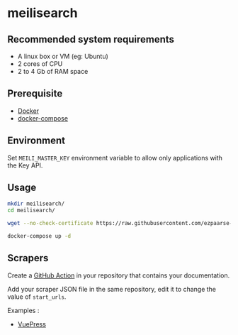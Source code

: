 # meilisearch

## Recommended system requirements

- A linux box or VM (eg: Ubuntu)
- 2 cores of CPU
- 2 to 4 Gb of RAM space

## Prerequisite

- [Docker](https://docs.docker.com/engine/install/)
- [docker-compose](https://docs.docker.com/compose/install/)

## Environment 

Set ``MEILI_MASTER_KEY`` environment variable to allow only applications with the Key API.

## Usage

```bash
mkdir meilisearch/
cd meilisearch/

wget --no-check-certificate https://raw.githubusercontent.com/ezpaarse-project/meilisearch/master/docker-compose.yml

docker-compose up -d
```

## Scrapers

Create a [GitHub Action](https://github.com/meilisearch/docs-scraper#in-a-github-action-) in your repository that contains your documentation.

Add your scraper JSON file in the same repository, edit it to change the value of ``start_urls``.

Examples :
- [VuePress](https://github.cm/ezpaarse-project/meilisearch/master/scrapers/vuepress.json)
